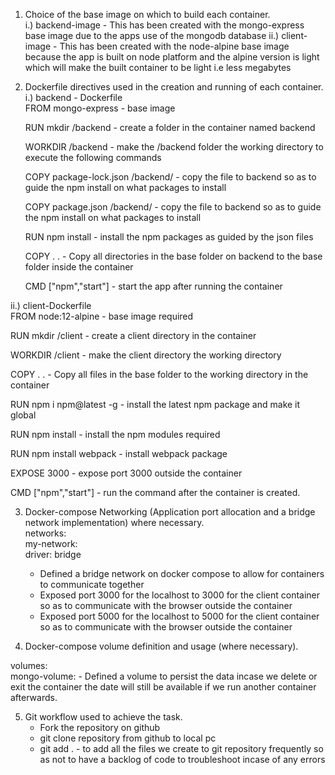 1. Choice of the base image on which to build each container.  
  i.) backend-image - This has been created with the mongo-express base image due to the apps use of the mongodb database
  ii.) client-image - This has been created with the node-alpine base image because the app is built on node platform and the alpine version is light which will make the built container to be light i.e less megabytes  
    
2. Dockerfile directives used in the creation and running of each container.  
   i.) backend - Dockerfile  
   FROM mongo-express - base image  

   RUN mkdir /backend - create a folder in the container named backend  

   WORKDIR /backend - make the /backend folder the working directory to execute the following commands  

   COPY package-lock.json /backend/ - copy the file to backend so as to guide the npm install on what packages to install  

   COPY package.json /backend/ - copy the file to backend so as to guide the npm install on what packages to install    

   RUN npm install  - install the npm packages as guided by the json files  

   COPY . . - Copy all directories in the base folder on backend to the base folder inside the container  

   CMD ["npm","start"]  - start the app after running the container  

  ii.) client-Dockerfile  
  FROM node:12-alpine - base image required  

  RUN mkdir /client - create a client directory in the container  

  WORKDIR /client - make the client directory the working directory  

  COPY . . - Copy all files in the base folder to the working directory in the container

  RUN npm i npm@latest -g - install the latest npm package and make it global

  RUN npm install - install the npm modules required 

  RUN npm install webpack - install webpack package

  EXPOSE 3000 - expose port 3000 outside the container

  CMD ["npm","start"] - run the command after the container is created.  

3. Docker-compose Networking (Application port allocation and a bridge network implementation) where necessary.  
    networks:  
    my-network:  
    driver: bridge  

   * Defined a bridge network on docker compose to allow for containers to communicate together  
   * Exposed port 3000 for the localhost to 3000 for the client container so as to communicate with the browser outside the container  
   * Exposed port 5000 for the localhost to 5000 for the client container so as to communicate with the browser outside the container  

4. Docker-compose volume definition and usage (where necessary).  

volumes:  
  mongo-volume: - Defined a volume to persist the data incase we delete or exit the container the date will still be available if we run another container afterwards.  

5. Git workflow used to achieve the task.  
   * Fork the repository on github  
   * git clone repository from github to local pc  
   * git add . - to add all the files we create to git repository frequently so as not to have a backlog of code to troubleshoot incase of any errors

